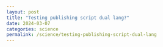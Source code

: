 ```yaml
---
layout: post
title: "Testing publishing script dual lang?"
date: 2024-03-07
categories: science
permalink: /science/testing-publishing-script-dual-lang
---
```

